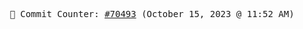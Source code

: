 <p align="center">
    <samp>
        📮 Commit Counter: <a href="https://github.com/Javascript-void0/Javascript-void0/commits/main">#70493</a> (October 15, 2023 @ 11:52 AM)
    </samp>
</p>